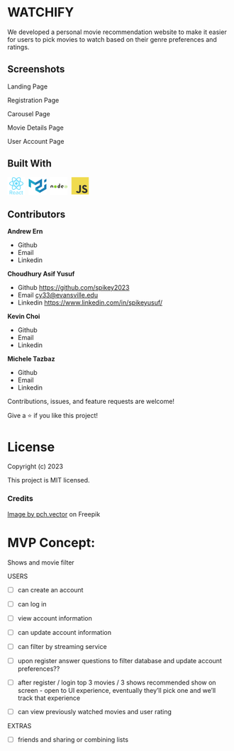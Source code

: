 # WATCHIFY

We developed a personal movie recommendation website to make it easier for users to pick movies to watch based on their genre preferences and ratings.
## Screenshots

Landing Page

Registration Page

Carousel Page

Movie Details Page

User Account Page

## Built With

<img src="https://github.com/devicons/devicon/blob/master/icons/react/react-original-wordmark.svg"  title="React" alt="React" width="40" height="40"/>&nbsp;
<img src="https://github.com/devicons/devicon/blob/master/icons/materialui/materialui-original.svg" title="Material UI" alt="Material UI" width="40" height="40"/>&nbsp;
<img src="https://github.com/devicons/devicon/blob/master/icons/nodejs/nodejs-original-wordmark.svg" title="Nodejs" alt="Node js" width="40" height="40"/>&nbsp;
<img src="https://github.com/devicons/devicon/blob/master/icons/javascript/javascript-original.svg" title="Javascript" alt="Javascript" width="40" height="40"/>&nbsp;





## Contributors 

**Andrew Ern**

- Github 
- Email 
- Linkedin 

**Choudhury Asif Yusuf**

- Github https://github.com/spikey2023
- Email cy33@evansville.edu
- Linkedin https://www.linkedin.com/in/spikeyusuf/

**Kevin Choi**

- Github 
- Email 
- Linkedin
  
**Michele Tazbaz**

- Github 
- Email 
- Linkedin

Contributions, issues, and feature requests are welcome!

Give a ⭐️ if you like this project!


# License

Copyright (c) 2023

This project is MIT licensed.


### Credits

<a href="https://www.freepik.com/free-vector/young-friends-resting-backyard-watching-movie_9173905.htm#query=Movie&position=0&from_view=search&track=sph">Image by pch.vector</a> on Freepik

# MVP Concept:

Shows and movie filter

USERS
- [ ] can create an account
- [ ] can log in
- [ ] view account information
- [ ] can update account information
- [ ] can filter by streaming service
- [ ] upon register answer questions to filter database and update account preferences??
- [ ] after register /  login top 3 movies / 3 shows recommended show on screen - open to UI experience, eventually they’ll pick one and we’ll track that experience
- [ ] can view previously watched movies and user rating


EXTRAS
- [ ] friends and sharing or combining lists